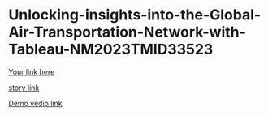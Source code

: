 # Unlocking-insights-into-the-Global-Air-Transportation-Network-with-Tableau-NM2023TMID33523
[Your link here](https://public.tableau.com/app/profile/sri.pravin/viz/GlobalAirTransportationNetwork_16964310904280/Story1)

[story link](https://public.tableau.com/views/GlobalAirTransportationNetwork_16964310904280/Story1?:language=en-US&:display_count=n&:origin=viz_share_link)

[Demo vedio link](https://drive.google.com/file/d/17auDIFrlXbePkpKnIMfr6Ji8T1ROloUy/view?usp=drivesdk)
